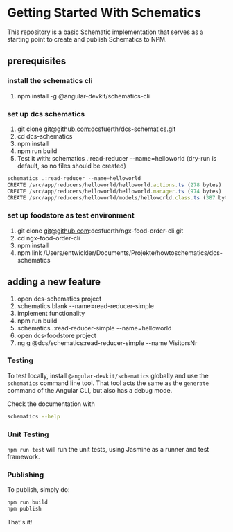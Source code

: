 # Getting Started With Schematics

This repository is a basic Schematic implementation that serves as a starting point to create and publish Schematics to NPM.

## prerequisites
### install the schematics cli
1. npm install -g @angular-devkit/schematics-cli


### set up dcs schematics
1. git clone git@github.com:dcsfuerth/dcs-schematics.git
2. cd dcs-schematics
3. npm install
4. npm run build
5. Test it with: schematics .:read-reducer --name=helloworld (dry-run is default, so no files should be created)

```javascript
schematics .:read-reducer --name=helloworld
CREATE /src/app/reducers/helloworld/helloworld.actions.ts (278 bytes)
CREATE /src/app/reducers/helloworld/helloworld.manager.ts (974 bytes)
CREATE /src/app/reducers/helloworld/models/helloworld.class.ts (387 bytes)
```

### set up foodstore as test environment
1. git clone git@github.com:dcsfuerth/ngx-food-order-cli.git
2. cd ngx-food-order-cli
3. npm install
4. npm link /Users/entwickler/Documents/Projekte/howtoschematics/dcs-schematics

## adding a new feature
1. open dcs-schematics project
2. schematics blank --name=read-reducer-simple
3. implement functionality
4. npm run build
5. schematics .:read-reducer-simple --name=helloworld
4. open dcs-foodstore project
5. ng g @dcs/schematics:read-reducer-simple --name VisitorsNr

### Testing

To test locally, install `@angular-devkit/schematics` globally and use the `schematics` command line tool. That tool acts the same as the `generate` command of the Angular CLI, but also has a debug mode.

Check the documentation with
```bash
schematics --help
```

### Unit Testing

`npm run test` will run the unit tests, using Jasmine as a runner and test framework.

### Publishing

To publish, simply do:

```bash
npm run build
npm publish
```

That's it!

